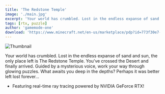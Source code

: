 ```yaml
---
title: 'The Redstone Temple'
image: './main.jpg'
excerpt: 'Your world has crumbled. Lost in the endless expanse of sand and sun, the only place left is The Redstone Temple.'
tags: [rtx, puzzle]
author: 'gamemode-one'
download: 'https://www.minecraft.net/en-us/marketplace/pdp?id=773f30e7-0e6d-4751-a15e-173cd9d4f0c4'
---
```


![Thumbnail](/creations/the-redstone-temple/main.jpg)

Your world has crumbled. Lost in the endless expanse of sand and sun, the only place left is The Redstone Temple. You've crossed the Desert and finally arrived. Guided by a mysterious voice, work your way through glowing puzzles. What awaits you deep in the depths? Perhaps it was better left lost forever…

-   Featuring real-time ray tracing powered by NVIDIA GeForce RTX!
